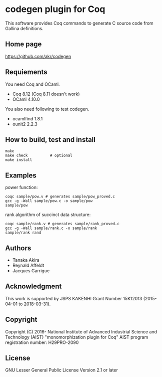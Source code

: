 # codegen plugin for Coq

This software provides Coq commands to generate C source code
from Gallina definitions.

## Home page

https://github.com/akr/codegen

## Requiements

You need Coq and OCaml.

- Coq 8.12 (Coq 8.11 doesn't work)
- OCaml 4.10.0

You also need following to test codegen.

- ocamlfind 1.8.1
- ounit2 2.2.3

## How to build, test and install

    make
    make check          # optional
    make install

## Examples

power function:

    coqc sample/pow.v # generates sample/pow_proved.c
    gcc -g -Wall sample/pow.c -o sample/pow
    sample/pow

rank algorithm of succinct data structure:

    coqc sample/rank.v # generates sample/rank_proved.c
    gcc -g -Wall sample/rank.c -o sample/rank
    sample/rank rand

## Authors

- Tanaka Akira
- Reynald Affeldt
- Jacques Garrigue

## Acknowledgment

This work is supported by JSPS KAKENHI Grant Number 15K12013 (2015-04-01 to 2018-03-31).

## Copyright

Copyright (C) 2016- National Institute of Advanced Industrial Science and Technology (AIST)
"monomorphization plugin for Coq"
AIST program registration number: H29PRO-2090

## License

GNU Lesser General Public License Version 2.1 or later
